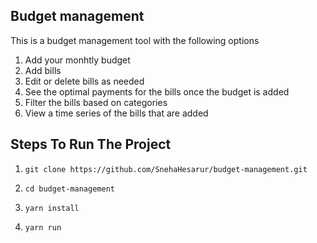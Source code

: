 ## Budget management
This is a budget management tool with the following options

1. Add your monhtly budget
2. Add bills
3. Edit or delete bills as needed
4. See the optimal payments for the bills once the budget is added
5. Filter the bills based on categories
6. View a time series of the bills that are added

## Steps To Run The Project

1. ```git clone https://github.com/SnehaHesarur/budget-management.git```

2. ```cd budget-management```

3. ```yarn install```

4. ```yarn run```
